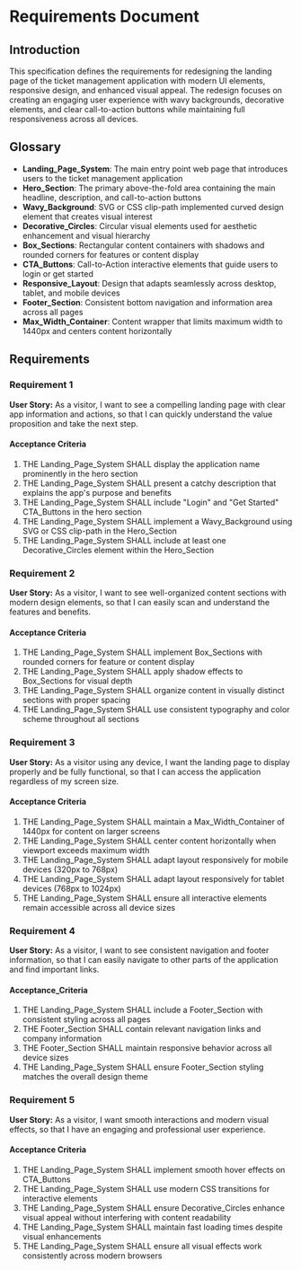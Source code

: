 # Requirements Document

## Introduction

This specification defines the requirements for redesigning the landing page of the ticket management application with modern UI elements, responsive design, and enhanced visual appeal. The redesign focuses on creating an engaging user experience with wavy backgrounds, decorative elements, and clear call-to-action buttons while maintaining full responsiveness across all devices.

## Glossary

- **Landing_Page_System**: The main entry point web page that introduces users to the ticket management application
- **Hero_Section**: The primary above-the-fold area containing the main headline, description, and call-to-action buttons
- **Wavy_Background**: SVG or CSS clip-path implemented curved design element that creates visual interest
- **Decorative_Circles**: Circular visual elements used for aesthetic enhancement and visual hierarchy
- **Box_Sections**: Rectangular content containers with shadows and rounded corners for features or content display
- **CTA_Buttons**: Call-to-Action interactive elements that guide users to login or get started
- **Responsive_Layout**: Design that adapts seamlessly across desktop, tablet, and mobile devices
- **Footer_Section**: Consistent bottom navigation and information area across all pages
- **Max_Width_Container**: Content wrapper that limits maximum width to 1440px and centers content horizontally

## Requirements

### Requirement 1

**User Story:** As a visitor, I want to see a compelling landing page with clear app information and actions, so that I can quickly understand the value proposition and take the next step.

#### Acceptance Criteria

1. THE Landing_Page_System SHALL display the application name prominently in the hero section
2. THE Landing_Page_System SHALL present a catchy description that explains the app's purpose and benefits
3. THE Landing_Page_System SHALL include "Login" and "Get Started" CTA_Buttons in the hero section
4. THE Landing_Page_System SHALL implement a Wavy_Background using SVG or CSS clip-path in the Hero_Section
5. THE Landing_Page_System SHALL include at least one Decorative_Circles element within the Hero_Section

### Requirement 2

**User Story:** As a visitor, I want to see well-organized content sections with modern design elements, so that I can easily scan and understand the features and benefits.

#### Acceptance Criteria

1. THE Landing_Page_System SHALL implement Box_Sections with rounded corners for feature or content display
2. THE Landing_Page_System SHALL apply shadow effects to Box_Sections for visual depth
3. THE Landing_Page_System SHALL organize content in visually distinct sections with proper spacing
4. THE Landing_Page_System SHALL use consistent typography and color scheme throughout all sections

### Requirement 3

**User Story:** As a visitor using any device, I want the landing page to display properly and be fully functional, so that I can access the application regardless of my screen size.

#### Acceptance Criteria

1. THE Landing_Page_System SHALL maintain a Max_Width_Container of 1440px for content on larger screens
2. THE Landing_Page_System SHALL center content horizontally when viewport exceeds maximum width
3. THE Landing_Page_System SHALL adapt layout responsively for mobile devices (320px to 768px)
4. THE Landing_Page_System SHALL adapt layout responsively for tablet devices (768px to 1024px)
5. THE Landing_Page_System SHALL ensure all interactive elements remain accessible across all device sizes

### Requirement 4

**User Story:** As a visitor, I want to see consistent navigation and footer information, so that I can easily navigate to other parts of the application and find important links.

#### Acceptance_Criteria

1. THE Landing_Page_System SHALL include a Footer_Section with consistent styling across all pages
2. THE Footer_Section SHALL contain relevant navigation links and company information
3. THE Footer_Section SHALL maintain responsive behavior across all device sizes
4. THE Landing_Page_System SHALL ensure Footer_Section styling matches the overall design theme

### Requirement 5

**User Story:** As a visitor, I want smooth interactions and modern visual effects, so that I have an engaging and professional user experience.

#### Acceptance Criteria

1. THE Landing_Page_System SHALL implement smooth hover effects on CTA_Buttons
2. THE Landing_Page_System SHALL use modern CSS transitions for interactive elements
3. THE Landing_Page_System SHALL ensure Decorative_Circles enhance visual appeal without interfering with content readability
4. THE Landing_Page_System SHALL maintain fast loading times despite visual enhancements
5. THE Landing_Page_System SHALL ensure all visual effects work consistently across modern browsers
